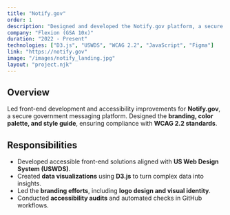 ```yaml
---
title: "Notify.gov"
order: 1
description: "Designed and developed the Notify.gov platform, a secure government messaging service. Led branding, front-end development, and accessibility improvements, ensuring compliance with WCAG 2.2 and the U.S. Web Design System (USWDS). Built data visualizations with D3.js to enhance insights."
company: "Flexion (GSA 10x)"
duration: "2022 - Present"
technologies: ["D3.js", "USWDS", "WCAG 2.2", "JavaScript", "Figma"]
link: "https://notify.gov"
image: "/images/notify_landing.jpg"
layout: "project.njk"
---
```


## Overview
Led front-end development and accessibility improvements for **Notify.gov**, a secure government messaging platform. Designed the **branding, color palette, and style guide**, ensuring compliance with **WCAG 2.2 standards**.

## Responsibilities
- Developed accessible front-end solutions aligned with **US Web Design System (USWDS)**.
- Created **data visualizations** using **D3.js** to turn complex data into insights.
- Led the **branding efforts**, including **logo design and visual identity**.
- Conducted **accessibility audits** and automated checks in GitHub workflows.
<!-- 
## Screenshots
![Notify.gov Screenshot](/images/notify-gov-screenshot.jpg)

[View Project](https://notify.gov) -->